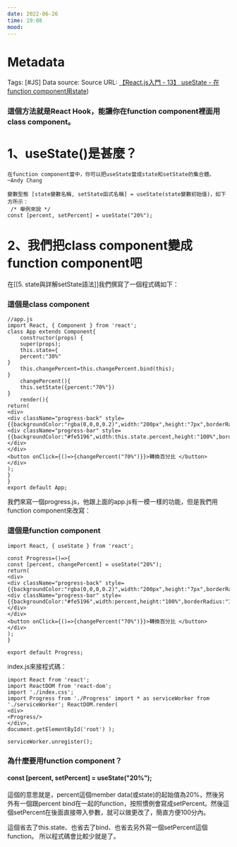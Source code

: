 ```yaml
---
date: 2022-06-26
time: 19:08
mood:
---
```

# Metadata
Tags: [#JS]
Data source: 
Source URL: [【React.js入門 - 13】 useState - 在function component用state](https://ithelp.ithome.com.tw/articles/10220063))

### 這個方法就是React Hook，能讓你在function component裡面用class component。

# 1、useState()是甚麼？
	在function component當中，你可以把useState當成state和setState的集合體。─Andy Chang

```JS
變數型態 [state變數名稱, setState函式名稱] = useState(state變數初始值)，如下方所示：
 /* 舉例來說 */ 
const [percent, setPercent] = useState("20%");
```

# 2、我們把class component變成function component吧
在[[5. state與詳解setState語法]]我們撰寫了一個程式碼如下：


### 這個是class component
```JS
//app.js
import React, { Component } from 'react'; 
class App extends Component{
	constructor(props) {
	super(props); 
	this.state={
	percent:"30%" 
}
	this.changePercent=this.changePercent.bind(this); 
}
	changePercent(){
	this.setState({percent:"70%"})
}
	render(){
return( 
<div>
<div className="progress-back" style={{backgroundColor:"rgba(0,0,0,0.2)",width:"200px",height:"7px",borderRadius:"10px"}}>
<div className="progress-bar" style={{backgroundColor:"#fe5196",width:this.state.percent,height:"100%",borderRadius:"10px"}}>
</div>
</div>
<button onClick={()=>{changePercent("70%")}}>轉換百分比 </button> 
</div> 
);
}
} 
export default App;
```

我們來寫一個progress.js，他跟上面的app.js有一模一樣的功能，但是我們用function component來改寫：

### 這個是function component
```JS
import React, { useState } from 'react';

const Progress=()=>{ 
const [percent, changePercent] = useState("20%");
return( 
<div> 
<div className="progress-back" style={{backgroundColor:"rgba(0,0,0,0.2)",width:"200px",height:"7px",borderRadius:"10px"}}> 
<div className="progress-bar" style={{backgroundColor:"#fe5196",width:percent,height:"100%",borderRadius:"10px"}}>
</div> 
</div> 
<button onClick={()=>{changePercent("70%")}}>轉換百分比 </button> 
</div> 
); 
}

export default Progress;
```

index.js來接程式碼：
```JS
import React from 'react';
import ReactDOM from 'react-dom'; 
import './index.css'; 
import Progress from './Progress' import * as serviceWorker from './serviceWorker'; ReactDOM.render( 
<div> 
<Progress/> 
</div>, 
document.getElementById('root') ); 

serviceWorker.unregister();
```

### 為什麼要用function component？
#### const [percent, setPercent] = useState("20%");
這個的意思就是，percent這個member data(或state)的起始值為20%，然後另外有一個跟percent bind在一起的function，按照慣例會寫成setPercent。然後這個setPercent在後面直接帶入參數，就可以做更改了，簡直方便100分內。

這個省去了this.state、也省去了bind、也省去另外寫一個setPercent這個function。
所以程式碼會比較少就是了。
